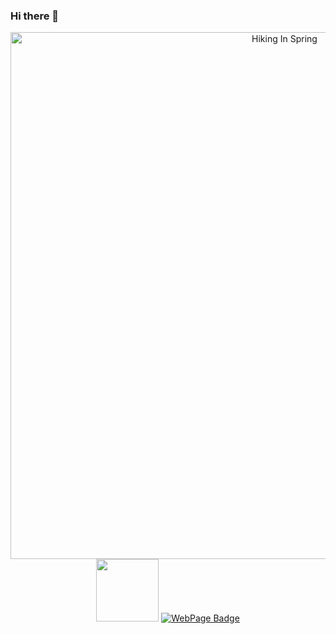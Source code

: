### Hi there 👋
<div id="header" align="center">
  <a data-flickr-embed="true" href="https://www.flickr.com/photos/196950037@N03/52504174513/" title="Hiking In Spring"><img src="https://live.staticflickr.com/65535/52504174513_fb07a5a293_o.jpg" width="861" height="843" alt="Hiking In Spring"></a><script async src="//embedr.flickr.com/assets/client-code.js" charset="utf-8"></script>
  <img src="https://romansokol.com/My project.png" width="100"/>
  <a href="https://romansokol.com">
    <img src="https://img.shields.io/badge/webpage-romansokol.com-blue" alt="WebPage Badge"/>
  </a>
</div>
  

<!--
**sokolroman/sokolroman** is a ✨ _special_ ✨ repository because its `README.md` (this file) appears on your GitHub profile.

Here are some ideas to get you started:

- 🔭 I’m currently working on ...
- 🌱 I’m currently learning ...
- 👯 I’m looking to collaborate on ...
- 🤔 I’m looking for help with ...
- 💬 Ask me about ...
- 📫 How to reach me: ...
- 😄 Pronouns: ...
- ⚡ Fun fact: ...
-->
